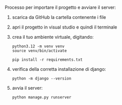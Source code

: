 
Processo per importare il progetto e avviare il server:

1)	scarica da GitHub la cartella contenente i file
2)	apri il progetto in visual studio e quindi il terminale
3)	crea il tuo ambiente virtuale, digitando:
  
		python3.12 -m venv venv
		source venv/bin/activate

		pip install -r requirements.txt

4)	verifica della corretta installazione di django:
  
		python -m django --version

5)	avvia il server:

		python manage.py runserver 
